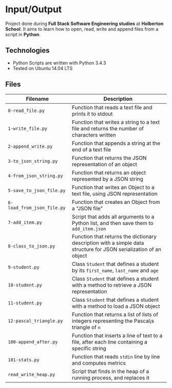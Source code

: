 # Input/Output
Project done during **Full Stack Software Engineering studies** at **Holberton School**. It aims to learn how to open, read, write and append files from a script in **Python**.

## Technologies
* Python Scripts are written with Python 3.4.3
* Tested on Ubuntu 14.04 LTS

## Files

| Filename | Description |
| -------- | ----------- |
| `0-read_file.py` | Function that reads a text file and prints it to stdout |
| `1-write_file.py` | Function that writes a string to a text file and returns the number of characters written |
| `2-append_write.py` | Function that appends a string at the end of a text file |
| `3-to_json_string.py` | Function that returns the JSON representation of an object |
| `4-from_json_string.py` | Function that returns an object represented by a JSON string |
| `5-save_to_json_file.py` | Function that writes an Object to a text file, using JSON representation |
| `6-load_from_json_file.py` | Function that creates an Object from a "JSON file" |
| `7-add_item.py` | Script that adds all arguments to a Python list, and then save them to `add_item.json` |
| `8-class_to_json.py` | Function that returns the dictionary description with a simple data structure for JSON serialization of an object |
| `9-student.py` | Class `Student` that defines a student by its `first_name`, `last_name` and `age` |
| `10-student.py` | Class `Student` that defines a student with a method to retrieve a JSON representation |
| `11-student.py` | Class `Student` that defines a student with a method to load a JSON object |
| `12-pascal_triangle.py` | Function that returns a list of lists of integers representing the Pascal¡s triangle of `n` |
| `100-append_after.py` | Function that inserts a line of text to a file, after each line containing a specific string |
| `101-stats.py` | Function that reads `stdin` line by line and computes metrics |
| `read_write_heap.py` | Script that finds in the heap of a running process, and replaces it |

